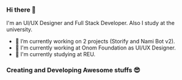 ### Hi there 👋

I'm an UI/UX Designer and Full Stack Developer. Also I study at the university.

- 🔭 I’m currently working on 2 projects (Storify and Nami Bot v2).
- 🏢 I'm currently working at Onom Foundation as UI/UX Designer.
- 🏫 I'm currently studying at REU.

### Creating and Developing Awesome stuffs 😎
